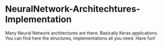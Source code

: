 # NeuralNetwork-Architechtures-Implementation
Many Neural Network architectures are there. Basically Keras applications. You can find here the structures, implementations all you need. Have fun!
